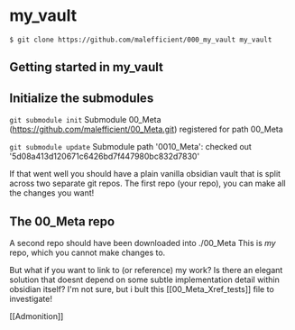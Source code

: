 # my_vault
  `$ git clone https://github.com/malefficient/000_my_vault my_vault`
## Getting started in my_vault

## Initialize the submodules 
`git submodule init`
Submodule 00_Meta (https://github.com/malefficient/00_Meta.git) registered for path 00_Meta

`git submodule update`
Submodule path '0010_Meta': checked out '5d08a413d120671c6426bd7f447980bc832d7830'

If that went well you should have a plain vanilla obsidian vault that is split across two separate git repos.
The first repo (your repo), you can make all the changes you want!


## The 00_Meta repo
A second repo should have been downloaded into ./00_Meta
This is *my* repo, which you cannot make changes to. 

But what if you want to link to (or reference) my work? Is there an elegant solution that doesnt depend on some subtle implementation detail within obsidian itself?  I'm not sure, but i bult this [[00_Meta_Xref_tests]] file to investigate!

[[Admonition]]


